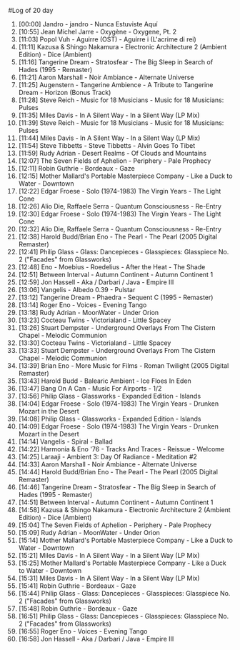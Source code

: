 #Log of 20 day

1. [00:00] Jandro - jandro - Nunca Estuviste Aquí
1. [10:55] Jean Michel Jarre - Oxygène - Oxygene, Pt. 2
1. [11:03] Popol Vuh - Aguirre (OST) - Aguirre i (L'acrime di rei)
1. [11:11] Kazusa & Shingo Nakamura - Electronic Architecture 2 (Ambient Edition) - Dice (Ambient)
1. [11:16] Tangerine Dream - Stratosfear - The Big Sleep in Search of Hades (1995 - Remaster)
1. [11:21] Aaron Marshall - Noir Ambiance - Alternate Universe
1. [11:25] Augenstern - Tangerine Ambience - A Tribute to Tangerine Dream - Horizon (Bonus Track)
1. [11:28] Steve Reich - Music for 18 Musicians - Music for 18 Musicians: Pulses
1. [11:35] Miles Davis - In A Silent Way - In a Silent Way (LP Mix)
1. [11:39] Steve Reich - Music for 18 Musicians - Music for 18 Musicians: Pulses
1. [11:44] Miles Davis - In A Silent Way - In a Silent Way (LP Mix)
1. [11:54] Steve Tibbetts - Steve Tibbetts - Alvin Goes To Tibet
1. [11:59] Rudy Adrian - Desert Realms - Of Clouds and Mountains
1. [12:07] The Seven Fields of Aphelion - Periphery - Pale Prophecy
1. [12:11] Robin Guthrie - Bordeaux - Gaze
1. [12:15] Mother Mallard's Portable Masterpiece Company - Like a Duck to Water - Downtown
1. [12:22] Edgar Froese - Solo (1974-1983) The Virgin Years - The Light Cone
1. [12:26] Alio Die, Raffaele Serra - Quantum Consciousness - Re-Entry
1. [12:30] Edgar Froese - Solo (1974-1983) The Virgin Years - The Light Cone
1. [12:32] Alio Die, Raffaele Serra - Quantum Consciousness - Re-Entry
1. [12:38] Harold Budd/Brian Eno - The Pearl - The Pearl (2005 Digital Remaster)
1. [12:41] Philip Glass - Glass: Dancepieces - Glasspieces: Glasspiece No. 2 ("Facades" from Glassworks)
1. [12:48] Eno - Moebius - Roedelius - After the Heat - The Shade
1. [12:51] Between Interval - Autumn Continent - Autumn Continent 1
1. [12:59] Jon Hassell - Aka / Darbari / Java - Empire III
1. [13:06] Vangelis - Albedo 0.39 - Pulstar
1. [13:12] Tangerine Dream - Phaedra - Sequent C (1995 - Remaster)
1. [13:14] Roger Eno - Voices - Evening Tango
1. [13:18] Rudy Adrian - MoonWater - Under Orion
1. [13:23] Cocteau Twins - Victorialand - Little Spacey
1. [13:26] Stuart Dempster - Underground Overlays From The Cistern Chapel - Melodic Communion
1. [13:30] Cocteau Twins - Victorialand - Little Spacey
1. [13:33] Stuart Dempster - Underground Overlays From The Cistern Chapel - Melodic Communion
1. [13:39] Brian Eno - More Music for Films - Roman Twilight (2005 Digital Remaster)
1. [13:43] Harold Budd - Balearic Ambient - Ice Floes In Eden
1. [13:47] Bang On A Can - Music For Airports - 1/2
1. [13:56] Philip Glass - Glassworks - Expanded Edition - Islands
1. [14:04] Edgar Froese - Solo (1974-1983) The Virgin Years - Drunken Mozart in the Desert
1. [14:08] Philip Glass - Glassworks - Expanded Edition - Islands
1. [14:09] Edgar Froese - Solo (1974-1983) The Virgin Years - Drunken Mozart in the Desert
1. [14:14] Vangelis - Spiral - Ballad
1. [14:22] Harmonia & Eno '76 - Tracks And Traces - Reissue - Welcome
1. [14:25] Laraaji - Ambient 3: Day Of Radiance - Meditation #2
1. [14:33] Aaron Marshall - Noir Ambiance - Alternate Universe
1. [14:44] Harold Budd/Brian Eno - The Pearl - The Pearl (2005 Digital Remaster)
1. [14:46] Tangerine Dream - Stratosfear - The Big Sleep in Search of Hades (1995 - Remaster)
1. [14:51] Between Interval - Autumn Continent - Autumn Continent 1
1. [14:58] Kazusa & Shingo Nakamura - Electronic Architecture 2 (Ambient Edition) - Dice (Ambient)
1. [15:04] The Seven Fields of Aphelion - Periphery - Pale Prophecy
1. [15:09] Rudy Adrian - MoonWater - Under Orion
1. [15:14] Mother Mallard's Portable Masterpiece Company - Like a Duck to Water - Downtown
1. [15:21] Miles Davis - In A Silent Way - In a Silent Way (LP Mix)
1. [15:25] Mother Mallard's Portable Masterpiece Company - Like a Duck to Water - Downtown
1. [15:31] Miles Davis - In A Silent Way - In a Silent Way (LP Mix)
1. [15:41] Robin Guthrie - Bordeaux - Gaze
1. [15:44] Philip Glass - Glass: Dancepieces - Glasspieces: Glasspiece No. 2 ("Facades" from Glassworks)
1. [15:48] Robin Guthrie - Bordeaux - Gaze
1. [16:51] Philip Glass - Glass: Dancepieces - Glasspieces: Glasspiece No. 2 ("Facades" from Glassworks)
1. [16:55] Roger Eno - Voices - Evening Tango
1. [16:58] Jon Hassell - Aka / Darbari / Java - Empire III
